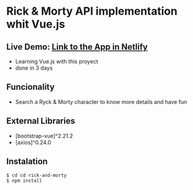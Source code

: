 # Rick & Morty API implementation whit Vue.js

## Live Demo: [Link to the App in Netlify](https://rick-and-morty-api-vue-js.netlify.app/)

- Learning Vue.js with this proyect
- done in 3 days

## Funcionality

- Search a Ryck & Morty character to know more details and have fun

## External Libraries

- [bootstrap-vue]^2.21.2
- [axios]^0.24.0

## Instalation

```
$ cd cd rick-and-morty
$ npm install
```
